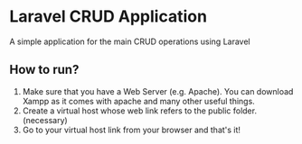 # Laravel CRUD Application

A simple application for the main CRUD operations using Laravel

## How to run?

1. Make sure that you have a Web Server (e.g. Apache). You can download Xampp as it comes with apache and many other useful things.
2. Create a virtual host whose web link refers to the public folder. (necessary)
3. Go to your virtual host link from your browser and that's it!
